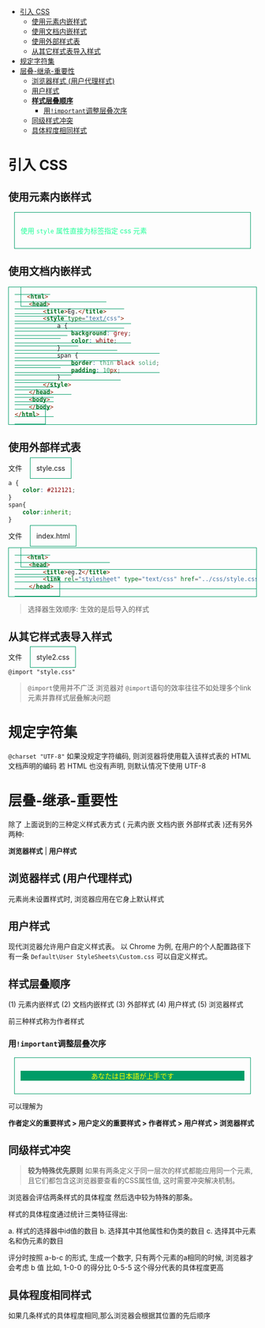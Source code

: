 <!-- MDTOC maxdepth:6 firsth1:1 numbering:0 flatten:0 bullets:1 updateOnSave:1 -->

- [引入 CSS](#引入-css)
   - [使用元素内嵌样式](#使用元素内嵌样式)
   - [使用文档内嵌样式](#使用文档内嵌样式)
   - [使用外部样式表](#使用外部样式表)
   - [从其它样式表导入样式](#从其它样式表导入样式)
- [规定字符集](#规定字符集)
- [层叠-继承-重要性](#层叠-继承-重要性)
   - [浏览器样式 (用户代理样式)](#浏览器样式-用户代理样式)
   - [用户样式](#用户样式)
   - [__样式层叠顺序__](#__样式层叠顺序__)
      - [用`!important`调整层叠次序](#用important调整层叠次序)
   - [同级样式冲突](#同级样式冲突)
   - [具体程度相同样式](#具体程度相同样式)

<!-- /MDTOC -->
<style type="text/css" >
.green{
    background:#009C67;
    text-align:center;
    font-size: 1.5em;
    color: white;
}
.red{
    background:#F4511E;
    text-align:left;
    padding-left: 16px;
    font-size: 1.2em;
    color: white
}
.html{
    border:thin solid #009C67; padding:12px; margin:12px;
}
.editable{
    background:#212121;
}
</style>

# 引入 CSS
## 使用元素内嵌样式

<div class="html">
<p style="color:#21ff99">使用 <code>style</code> 属性直接为标签指定 css 元素</p>
</div>

## 使用文档内嵌样式

```html
<html>
    <head>
        <title>Eg.</title>
        <style type="text/css">
            a {
                background: grey;
                color: white;
            }
            span {
                border: thin black solid;
                padding: 10px;
            }
        </style>
    </head>
    <body>
    </body>
</html>
```

## 使用外部样式表

文件 <span class="html">style.css</span>
```css
a {
    color: #212121;
}
span{
    color:inherit;
}
```
文件 <span class="html">index.html</span>
```html
<html>
    <head>
        <title>eg.2</title>
        <link rel="stylesheet" type="text/css" href="../css/style.css"/>
    </head>

```

> 选择器生效顺序: 生效的是后导入的样式

## 从其它样式表导入样式
文件 <span class="html">style2.css</span>

`@import "style.css"`

> `@import`使用并不广泛
> 浏览器对 `@import`语句的效率往往不如处理多个link元素并靠样式层叠解决问题

# 规定字符集
`@charset "UTF-8"`
如果没规定字符编码, 则浏览器将使用载入该样式表的 HTML 文档声明的编码
若 HTML 也没有声明, 则默认情况下使用 UTF-8

# 层叠-继承-重要性
除了 上面说到的三种定义样式表方式 ( 元素内嵌 文档内嵌 外部样式表 )还有另外两种:

__浏览器样式__ | __用户样式__

## 浏览器样式 (用户代理样式)
元素尚未设置样式时, 浏览器应用在它身上默认样式

## 用户样式
现代浏览器允许用户自定义样式表。
以 Chrome 为例, 在用户的个人配置路径下有一条
`Default\User StyleSheets\Custom.css` 可以自定义样式。


## __样式层叠顺序__
(1) 元素内嵌样式
(2) 文档内嵌样式
(3) 外部样式
(4) 用户样式
(5) 浏览器样式

前三种样式称为作者样式

### 用`!important`调整层叠次序

<div class="html">

<style type="text/css">
.green  {
    color:yellow !important; font-size: 1.8em
}
.green {
    color:green; font-size: 1em !important;
}
#important-test{
    color:red ; font-size: 10em;
}
</style>

<p id="important-test" class="green">あなたは日本語が<span>上手</span>です</p>
</div>

可以理解为

__作者定义的重要样式 > 用户定义的重要样式 > 作者样式 > 用户样式 > 浏览器样式__

## 同级样式冲突

> __较为特殊优先原则__
如果有两条定义于同一层次的样式都能应用同一个元素, 且它们都包含这浏览器要查看的CSS属性值, 这时需要冲突解决机制。

浏览器会评估两条样式的具体程度 然后选中较为特殊的那条。

样式的具体程度通过统计三类特征得出:

a. 样式的选择器中id值的数目
b. 选择其中其他属性和伪类的数目
c. 选择其中元素名和伪元素的数目

评分时按照 a-b-c 的形式, 生成一个数字, 只有两个元素的a相同的时候, 浏览器才会考虑 b 值
比如, 1-0-0 的得分比 0-5-5 这个得分代表的具体程度更高

## 具体程度相同样式
如果几条样式的具体程度相同,那么浏览器会根据其位置的先后顺序
